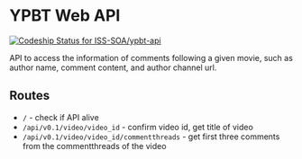 # YPBT Web API
[ ![Codeship Status for ISS-SOA/ypbt-api](https://codeship.com/projects/c2f0d920-8535-0134-9419-0ea196d1355a/status?branch=master)](https://app.codeship.com/projects/182029)

API to access the information of comments following a given movie, such as author name, comment content, and author channel url.

## Routes

- `/` - check if API alive
- `/api/v0.1/video/video_id`                - confirm video id, get title of video
- `/api/v0.1/video/video_id/commentthreads` - get first three comments from the commentthreads of the video
